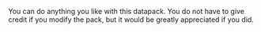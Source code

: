 You can do anything you like with this datapack. You do not have to give credit if you modify the pack, but it would be greatly appreciated if you did.